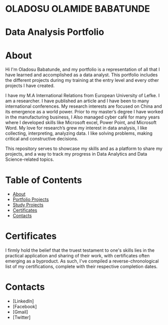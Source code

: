 # OLADOSU OLAMIDE BABATUNDE 
# Data Analysis Portfolio
# About


Hi I'm Oladosu Babatunde, and my portfolio is a representation of all that I have learned
and accomplished as a data analyst. This portfolio includes the different projects during my
training at the entry level and every other projects I have created.  

I have my M.A International Relations from European University of Lefke. I am a researcher. I
have published an article and I have been to many international conferences. My research
interests are focused on China and its emergence as a world power. Prior to my master’s degree I
have worked in the manufacturing business, I Also managed cyber café for many years where I 
developed skills like Microsoft excel, Power Point, and Microsoft Word. 
My love for research’s grew my interest in data analysis, I like collecting, interpreting, analyzing
data. I like solving problems, making critical and constructive decisions. 


This repository serves to showcase my skills and as a platform to share my projects, and a way to track my progress in Data Analytics and Data Science-related topics.


# Table of Contents 
- [About](#About)
- [Portfolio Projects](#PortfolioProjects)
- [Study Projects](#StudyProjects)
- [Certificates](#Certificates)
- [Contacts](#Contacts)

# Certificates
I firmly hold the belief that the truest testament to one's skills lies in the practical application and sharing of their work, with certificates often emerging as a byproduct. As such, I've compiled a reverse-chronological list of my certifications, complete with their respective completion dates.

# Contacts
- [LinkedIn]
- [Facebook]
- [Gmail]
- [Twitter]
